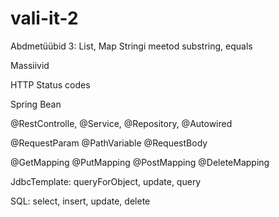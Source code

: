 # vali-it-2

Abdmetüübid 3: List, Map
Stringi meetod substring, equals

Massiivid

HTTP Status codes

Spring Bean

@RestControlle, @Service, @Repository,
@Autowired

@RequestParam @PathVariable @RequestBody

@GetMapping @PutMapping @PostMapping
@DeleteMapping

JdbcTemplate: queryForObject, update, query

SQL: select, insert, update, delete
